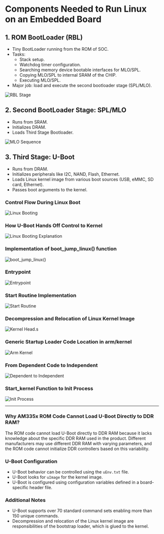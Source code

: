 # Components Needed to Run Linux on an Embedded Board

## 1. ROM BootLoader (RBL)
- Tiny BootLoader running from the ROM of SOC.
- Tasks:
    - Stack setup.
    - Watchdog timer configuration.
    - Searching memory device bootable interfaces for MLO/SPL.
    - Copying MLO/SPL to internal SRAM of the CHIP.
    - Executing MLO/SPL.
- Major job: load and execute the second bootloader stage (SPL/MLO).

![RBL Stage](./Excalidraw/Booting.excalidraw.png)

## 2. Second BootLoader Stage: SPL/MLO
- Runs from SRAM.
- Initializes DRAM.
- Loads Third Stage Bootloader.

![MLO Sequence](./Excalidraw/MLO_sequence.excalidraw.png)

## 3. Third Stage: U-Boot
- Runs from DRAM.
- Initializes peripherals like I2C, NAND, Flash, Ethernet.
- Loads Linux kernel image from various boot sources (USB, eMMC, SD card, Ethernet).
- Passes boot arguments to the kernel.

### Control Flow During Linux Boot
![Linux Booting](./Excalidraw/LinuxBooting.excalidraw.png)

### How U-Boot Hands Off Control to Kernel
![Linux Booting Explanation](./Excalidraw/linuxBootingExpla.excalidraw.png)

### Implementation of boot_jump_linux() function
![boot_jump_linux()](./Excalidraw/boot_jump_linux.png)

### Entrypoint
![Entrypoint](./Excalidraw/entrypoint.excalidraw.png)

### Start Routine Implementation
![Start Routine](./Excalidraw/startand_Kernel_entry.excalidraw.png)

### Decompression and Relocation of Linux Kernel Image
![Kernel Head.s](./Excalidraw/kerenelhead_s.excalidraw.png)

### Generic Startup Loader Code Location in arm/kernel
![Arm Kernel](./Excalidraw/armKernel.excalidraw.png)

### From Dependent Code to Independent
![Dependent to Independent](./Excalidraw/fromDeptoINDep.excalidraw.png)

### Start_kernel Function to Init Process
![Init Process](./Excalidraw/InitCreate.excalidraw.png)

---

### Why AM335x ROM Code Cannot Load U-Boot Directly to DDR RAM?
The ROM code cannot load U-Boot directly to DDR RAM because it lacks knowledge about the specific DDR RAM used in the product. Different manufacturers may use different DDR RAM with varying parameters, and the ROM code cannot initialize DDR controllers based on this variability.

### U-Boot Configuration
- U-Boot behavior can be controlled using the `uEnv.txt` file.
- U-Boot looks for `uImage` for the kernel image.
- U-Boot is configured using configuration variables defined in a board-specific header file.

### Additional Notes
- U-Boot supports over 70 standard command sets enabling more than 150 unique commands.
- Decompression and relocation of the Linux kernel image are responsibilities of the bootstrap loader, which is glued to the kernel.

